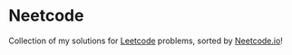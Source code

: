 # Neetcode
Collection of my solutions for [Leetcode](https://leetcode.com/problemset/all/) problems, sorted by [Neetcode.io](https://neetcode.io)!
